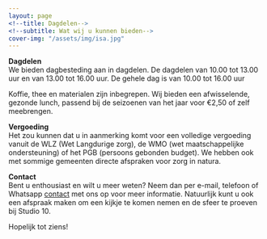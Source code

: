 ```yaml
---
layout: page
<!--title: Dagdelen-->
<!--subtitle: Wat wij u kunnen bieden-->
cover-img: "/assets/img/isa.jpg"
---
```


**Dagdelen**  
We bieden dagbesteding aan in dagdelen. De dagdelen van 10.00 tot 13.00 uur en
van 13.00 tot 16.00 uur. De gehele dag is van 10.00 tot 16.00 uur

Koffie, thee en materialen zijn inbegrepen. Wij bieden een afwisselende,
gezonde lunch, passend bij de seizoenen van het jaar voor €2,50 of zelf
meebrengen. 

**Vergoeding**  
Het zou kunnen dat u in aanmerking komt voor een volledige
vergoeding vanuit de WLZ (Wet Langdurige zorg), de WMO (wet maatschappelijke
ondersteuning) of het PGB (persoons gebonden budget). We hebben ook met sommige
gemeenten directe afspraken voor zorg in natura.

**Contact**  
Bent u enthousiast en wilt u meer weten? Neem dan per e-mail, telefoon of
Whatsapp [contact](/contact) met ons op voor meer informatie. Natuurlijk kunt u ook een
afspraak maken om een kijkje te komen nemen en de sfeer te proeven bij Studio&nbsp;10.

Hopelijk tot ziens!

